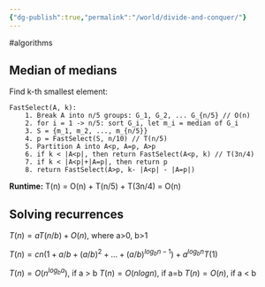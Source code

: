 ```yaml
---
{"dg-publish":true,"permalink":"/world/divide-and-conquer/"}
---
```


#algorithms 
## Median of medians
Find k-th smallest element:
```
FastSelect(A, k):
	1. Break A into n/5 groups: G_1, G_2, ... G_{n/5} // O(n)
	2. for i = 1 -> n/5: sort G_i, let m_i = median of G_i
	3. S = {m_1, m_2, ..., m_{n/5}}
	4. p = FastSelect(S, n/10) // T(n/5)
	5. Partition A into A<p, A=p, A>p
	6. if k < |A<p|, then return FastSelect(A<p, k) // T(3n/4)
	7. if k < |A<p|+|A=p|, then return p
	8. return FastSelect(A>p, k- |A<p| - |A=p|)
```
**Runtime:** T(n) = O(n) + T(n/5) + T(3n/4) = O(n)
## Solving recurrences
$T(n) = aT(n/b) + O(n)$, where a>0, b>1

$T(n) = cn(1 + a/b + (a/b)^2 + ... + (a/b)^{log_b{n-1}}) + a^{log_b{n}}T(1)$

$T(n) = O(n^{log_b{a}})$, if a > b
$T(n) = O(n log{n})$, if a=b
$T(n) = O(n)$, if a < b
